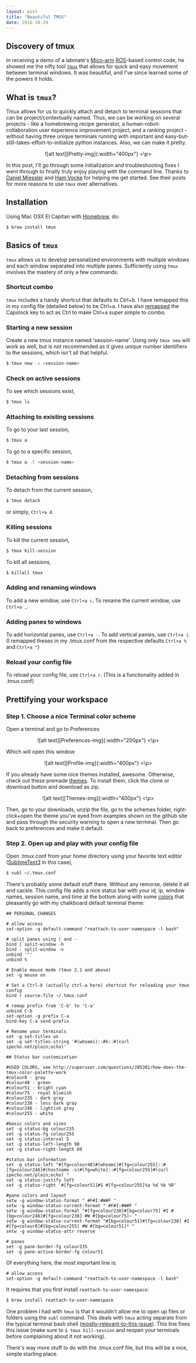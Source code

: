 ```yaml
---
layout: post
title: "Beautiful TMUX"
date: 2016-10-29
---
```


[Pretty-img]: https://github.com/jvahala/jvahala.github.io/blob/master/_posts/images/20161029/tmux-pretty.png?raw=true "Pretty terminal with tmux"
[Preferences-img]: https://github.com/jvahala/jvahala.github.io/blob/master/_posts/images/20161029/tmux-terminal-preferences.png?raw=true "Preferences"
[Themes-img]: https://github.com/jvahala/jvahala.github.io/blob/master/_posts/images/20161029/tmux-download-terminal-themes.png?raw=true "Themes"
[Profile-img]: https://github.com/jvahala/jvahala.github.io/blob/master/_posts/images/20161029/tmux-terminal-profile-screen.png?raw=true "Profile"

## Discovery of tmux 

In receiving a demo of a labmate's [Mico-arm](http://www.robotnik.eu/robotics-arms/kinova-mico-arm/) [ROS](http://wiki.ros.org/Robots/MICO)-based control code, he showed me the nifty tool [`tmux`](https://tmux.github.io/) that allows for quick and easy movement between terminal windows. It was beautiful, and I've since learned some of the powers it holds. 

## What is `tmux`? 

Tmux allows for us to quickly attach and detach to terminal sessions that can be project/contextually named. Thus, we can be working on several projects - like a homebrewing recipe generator, a human-robot-collaboration user experience improvement project, and a ranking project - without having three unique terminals running with important and easy-but-still-takes-effort-to-initialize python instances. Also, we can make it pretty. 

<p align="center">
![alt text][Pretty-img]{:width="400px"}
<\p>

In this post, I'll go through some initialization and troubleshooting fixes I went through to finally truly enjoy playing with the command line. Thanks to [Daniel Miessler](https://danielmiessler.com/study/tmux/#gs.gLmbnDs) and [Ham Vocke](http://www.hamvocke.com/blog/a-guide-to-customizing-your-tmux-conf/) for helping me get started. See their posts for more reasons to use `tmux` over alternatives. 

## Installation

Using Mac OSX El Capitan with [Homebrew](http://brew.sh/), do: 

```bash
$ brew install tmux
```

## Basics of `tmux` 

`tmux` allows us to develop personalized environments with multiple windows and each window separated into multiple panes. Sufficiently using `tmux` involves the mastery of only a few commands: 

### Shortcut combo
`tmux` includes a handy shortcut that defaults to Ctrl+b. I have remapped this in my config file (detailed below) to be Ctrl+a. I have also [remapped](https://coderwall.com/p/cq_lkg/remapping-caps-lock-key-to-something-more-natural-on-mac-os-x) the Capslock key to act as Ctrl to make Ctrl+a super simple to combo. 

### Starting a new session
Create a new tmux instance named 'session-name'. Using only `tmux new` will work as well, but is not recommended as it gives unique number identifiers to the sessions, which isn't all that helpful. 

```bash
$ tmux new -s <session-name>
```

### Check on active sessions
To see which sessions exist, 

```bash
$ tmux ls
```

### Attaching to existing sessions
To go to your last session, 

```bash
$ tmux a
```
To go to a specific session, 

```bash
$ tmux a -t <session-name>
```

### Detaching from sessions 
To detach from the current session, 

```bash
$ tmux detach
```
or simply, `Ctrl+a d`. 

### Killing sessions 
To kill the current session, 

```bash
$ tmux kill-session
```

To kill all sessions, 

```bash
$ killall tmux
```

### Adding and renaming windows 
To add a new window, use `Ctrl+a c`.
To rename the current window, use `Ctrl+a ,`. 

### Adding panes to windows
To add horizontal panes, use `Ctrl+a -`.
To add vertical panies, use `Ctrl+a |`. 
(I remapped theses in my .tmux.conf from the respective defaults `Ctrl+a %` and `Ctrl+a "`) 

### Reload your config file 
To reload your config file, use `Ctrl+a r`. (This is a functionality added in .tmux.conf)

## Prettifying your workspace

### Step 1. Choose a nice Terminal color scheme
Open a terminal and go to Preferences

<p align="center">
![alt text][Preferences-img]{:width="200px"}
<\p>

Which will open this window

<p align="center">
![alt text][Profile-img]{:width="400px"}
<\p>

If you already have some nice themes installed, awesome. Otherwise, check out these premade [themes](https://github.com/lysyi3m/osx-terminal-themes). To install them, click the clone or download button and download as zip. 

<p align="center">
![alt text][Themes-img]{:width="400px"}
<\p>

Then, go to your downloads, unzip the file, go to the schemes folder, right-click+open the theme you've eyed from examples shown on the github site and pass through the security warning to open a new terminal. Then go back to preferences and make it default. 

### Step 2. Open up and play with your config file
Open .tmux.conf from your home directory using your favorite text editor ([SublimeText3](https://www.sublimetext.com/) in this case), 

```bash
$ subl ~/.tmux.conf
```
There's probably some default stuff there. Without any remorse, delete it all and cackle. This config file adds a nice status bar with your id, ip, window names, session name, and time at the bottom along with some [colors](http://superuser.com/questions/285381/how-does-the-tmux-color-palette-work) that pleasantly go with my chalkboard default terminal theme: 

```
## PERSONAL CHANGES

# allow access 
set-option -g default-command "reattach-to-user-namespace -l bash"

# split panes using | and -
bind | split-window -h
bind - split-window -v
unbind '"'
unbind %

# Enable mouse mode (tmux 2.1 and above)
set -g mouse on

# Set a Ctrl-b (actually ctrl-a here) shortcut for reloading your tmux config
bind r source-file ~/.tmux.conf

# remap prefix from 'C-b' to 'C-a'
unbind C-b
set-option -g prefix C-a
bind-key C-a send-prefix

# Rename your terminals
set -g set-titles on
set -g set-titles-string '#(whoami)::#h::#(curl ipecho.net/plain;echo)'

## Status bar customization

#USED COLORS, see http://superuser.com/questions/285381/how-does-the-tmux-color-palette-work
#colour8 - gray 
#colour40 - green
#colour51 - bright cyan
#colour75 - royal blueish 
#colour235 - dark gray
#colour238 - less dark gray
#colour246 - lightish gray
#colour255 - white

#basic colors and sizes
set -g status-bg colour235
set -g status-fg colour255
set -g status-interval 5
set -g status-left-length 90
set -g status-right-length 60

#status bar information 
set -g status-left "#[fg=colour40]#(whoami)#[fg=colour255]::#[fg=colour246]#(hostname -s)#[fg=white]::#[fg=colour255]#(curl ipecho.net/plain;echo) "
set -g status-justify left
set -g status-right '#[fg=colour51]#S #[fg=colour255]%a %d %b %R'

#pane colors and layout 
setw -g window-status-format " #F#I:#W#F "
setw -g window-status-current-format " #F#I:#W#F "
setw -g window-status-format "#[fg=colour238]#[bg=colour75] #I #[bg=colour246]#[fg=colour238] #W #[bg=colour75]~ "
setw -g window-status-current-format "#[bg=colour51]#[fg=colour238] #I #[fg=colour8]#[bg=colour255] #W #[bg=colour51]* "
setw -g window-status-attr reverse

# panes
set -g pane-border-fg colour235
set -g pane-active-border-fg colour51

```

Of everything here, the most important line is: 

```
# allow access 
set-option -g default-command "reattach-to-user-namespace -l bash"
```

It requires that you first install `reattach-to-user-namespace`: 

```bash
$ brew install reattach-to-user-namespace
```

One problem I had with `tmux` is that it wouldn't allow me to open up files or folders using the `subl` command. This deals with `tmux` acting separate from the typical terminal bash shell ([mostly-relevant-to-this-issue](https://github.com/ChrisJohnsen/tmux-MacOSX-pasteboard)). This line fixes this issue (make sure to ```$ tmux kill-session``` and reopen your terminals before complaining about it not working). 

There's way more stuff to do with the .tmux.conf file, but this will be a nice, simple starting place. 
